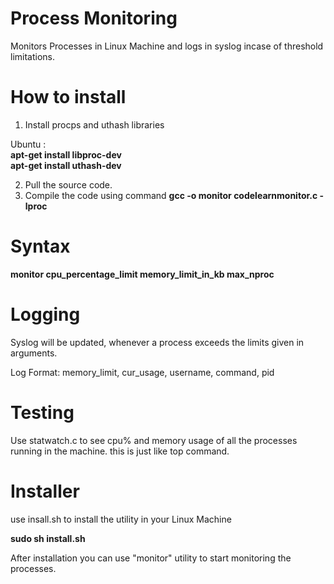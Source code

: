 Process Monitoring
==================

Monitors Processes in Linux Machine and logs in syslog incase of threshold limitations.

How to install
==============
1. Install procps and uthash libraries

  Ubuntu : <br/>
  <b>apt-get install libproc-dev</b> <br/>
  <b>apt-get install uthash-dev </b><br/>

2. Pull the source code.
3. Compile the code using command
  <b>gcc -o monitor codelearnmonitor.c -lproc </b>

Syntax
======
<b> monitor cpu_percentage_limit memory_limit_in_kb max_nproc</b>

Logging
=======
Syslog will be updated, whenever a process exceeds the limits given in arguments.

Log Format:  memory_limit, cur_usage, username, command, pid

Testing
=======
Use statwatch.c to see cpu% and memory usage of all the processes running in the machine.
this is just like top command. 

Installer
=========
use insall.sh to install the utility in your Linux Machine

<b>sudo sh install.sh </b>

After installation you can use "monitor" utility to start monitoring the processes.
